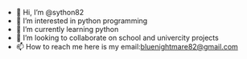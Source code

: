 - 👋 Hi, I’m @sython82
- 👀 I’m interested in python programming
- 🌱 I’m currently learning python
- 💞️ I’m looking to collaborate on school and univercity projects
- 📫 How to reach me here is my email:bluenightmare82@gmail.com

<!---
sython82/sython82 is a ✨ special ✨ repository because its `README.md` (this file) appears on your GitHub profile.
You can click the Preview link to take a look at your changes.
--->
